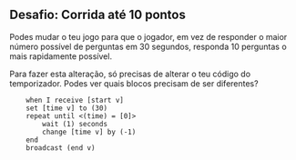 ## Desafio: Corrida até 10 pontos

Podes mudar o teu jogo para que o jogador, em vez de responder o maior número possível de perguntas em 30 segundos, responda 10 perguntas o mais rapidamente possível.

Para fazer esta alteração, só precisas de alterar o teu código do temporizador. Podes ver quais blocos precisam de ser diferentes?

```blocks3
    when I receive [start v]
    set [time v] to (30)
    repeat until <(time) = [0]>
        wait (1) seconds
        change [time v] by (-1)
    end
    broadcast (end v)
```